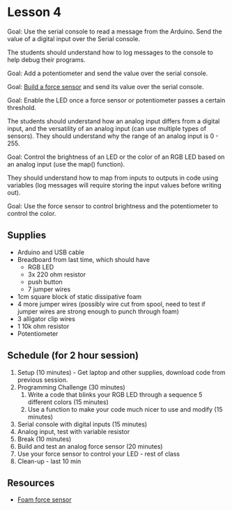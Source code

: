 Lesson 4
=========

Goal: Use the serial console to read a message from the Arduino. Send the value
of a digital input over the Serial console.

The students should understand how to log messages to the console to help debug
their programs.

Goal: Add a potentiometer and send the value over the serial console.

Goal: [Build a force
sensor](http://www.instructables.com/id/How-to-Make-a-Ridiculously-Cheap-Analog-Pressure-S/)
and send its value over the serial console.

Goal: Enable the LED once a force sensor or potentiometer passes a certain
threshold.

The students should understand how an analog input differs from a digital input,
and the versatility of an analog input (can use multiple types of sensors). They
should understand why the range of an analog input is 0 - 255.

Goal: Control the brightness of an LED or the color of an RGB LED based on an
analog input (use the map() function).

They should understand how to map from inputs to outputs in code using variables
(log messages will require storing the input values before writing out).

Goal: Use the force sensor to control brightness and the potentiometer to
control the color.

## Supplies

* Arduino and USB cable
* Breadboard from last time, which should have
    * RGB LED
    * 3x 220 ohm resistor
    * push button
    * 7 jumper wires
* 1cm square block of static dissipative foam
* 4 more jumper wires (possibly wire cut from spool, need to test if jumper
  wires are strong enough to punch through foam)
* 3 alligator clip wires
* 1 10k ohm resistor
* Potentiometer

## Schedule (for 2 hour session)

1. Setup (10 minutes) - Get laptop and other supplies, download code from
   previous session.
1. Programming Challenge (30 minutes)
    1. Write a code that blinks your RGB LED through a sequence 5 different
       colors (15 minutes)
    1. Use a function to make your code much nicer to use and modify (15
       minutes)
1. Serial console with digital inputs (15 minutes)
1. Analog input, test with variable resistor
1. Break (10 minutes)
1. Build and test an analog force sensor (20 minutes)
1. Use your force sensor to control your LED - rest of class
1. Clean-up - last 10 min

## Resources

* [Foam force sensor](http://www.instructables.com/id/How-to-Make-a-Ridiculously-Cheap-Analog-Pressure-S/)
